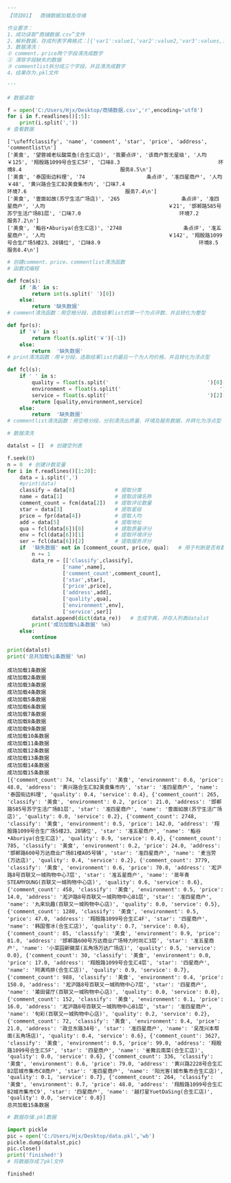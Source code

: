 

```python
'''
【项目01】  商铺数据加载及存储

作业要求：
1、成功读取“商铺数据.csv”文件
2、解析数据，存成列表字典格式：[{'var1':value1,'var2':value2,'var3':values,...},...,{}]
3、数据清洗：
① comment，price两个字段清洗成数字
② 清除字段缺失的数据
③ commentlist拆分成三个字段，并且清洗成数字
4、结果存为.pkl文件

'''
```


```python
# 数据读取

f = open('C:/Users/Hjx/Desktop/商铺数据.csv','r',encoding='utf8')
for i in f.readlines()[:5]:
    print(i.split(','))  
# 查看数据
```

    ['\ufeffclassify', 'name', 'comment', 'star', 'price', 'address', 'commentlist\n']
    ['美食', '望蓉城老坛酸菜鱼(合生汇店)', '我要点评', '该商户暂无星级', '人均                                        ￥125', '翔殷路1099号合生汇5F', '口味8.3                                环境8.4                                服务8.5\n']
    ['美食', '泰国街边料理', '74                    条点评', '准四星商户', '人均                                        ￥48', '黄兴路合生汇B2美食集市内', '口味7.4                                环境7.6                                服务7.4\n']
    ['美食', '壹面如故(苏宁生活广场店)', '265                    条点评', '准四星商户', '人均                                        ￥21', '邯郸路585号苏宁生活广场B1层', '口味7.0                                环境7.2                                服务7.2\n']
    ['美食', '鮨谷•Aburiya(合生汇店)', '2748                    条点评', '准五星商户', '人均                                        ￥142', '翔殷路1099号合生广场5楼23、28铺位', '口味8.9                                环境8.5                                服务8.4\n']
    


```python
# 创建comment、price、commentlist清洗函数
# 函数式编程

def fcm(s):
    if '条' in s:
        return int(s.split(' ')[0])
    else:
        return '缺失数据'
# comment清洗函数：用空格分段，选取结果list的第一个为点评数，并且转化为整型

def fpr(s):
    if '￥' in s:
        return float(s.split('￥')[-1])
    else:
        return  '缺失数据'
# print清洗函数：用￥分段，选取结果list的最后一个为人均价格，并且转化为浮点型

def fcl(s):
    if ' ' in s:
        quality = float(s.split('                                ')[0][2:])
        environment = float(s.split('                                ')[1][2:])
        service = float(s.split('                                ')[2][2:-1])
        return [quality,environment,service]
    else:
        return  '缺失数据'
# commentlist清洗函数：用空格分段，分别清洗出质量、环境及服务数据，并转化为浮点型
```


```python
# 数据清洗

datalst = []  # 创建空列表

f.seek(0)
n = 0  # 创建计数变量
for i in f.readlines()[1:20]:
    data = i.split(',')
    #print(data)
    classify = data[0]             # 提取分类
    name = data[1]                 # 提取店铺名称
    comment_count = fcm(data[2])   # 提取评论数量
    star = data[3]                 # 提取星级
    price = fpr(data[4])           # 提取人均
    add = data[5]                  # 提取地址
    qua = fcl(data[6])[0]          # 提取质量评分
    env = fcl(data[6])[1]          # 提取环境评分
    ser = fcl(data[6])[2]          # 提取服务评分
    if  '缺失数据' not in [comment_count, price, qua]:   # 用于判断是否有数据缺失
        n += 1
        data_re = [['classify',classify],
                  ['name',name],
                  ['comment_count',comment_count],
                  ['star',star],
                  ['price',price],
                  ['address',add],
                  ['quality',qua],
                  ['environment',env],
                  ['service',ser]]
        datalst.append(dict(data_re))   # 生成字典，并存入列表datalst
        print('成功加载%i条数据' %n)
    else:
        continue
    
print(datalst) 
print('总共加载%i条数据' %n)
```

    成功加载1条数据
    成功加载2条数据
    成功加载3条数据
    成功加载4条数据
    成功加载5条数据
    成功加载6条数据
    成功加载7条数据
    成功加载8条数据
    成功加载9条数据
    成功加载10条数据
    成功加载11条数据
    成功加载12条数据
    成功加载13条数据
    成功加载14条数据
    成功加载15条数据
    [{'comment_count': 74, 'classify': '美食', 'environment': 0.6, 'price': 48.0, 'address': '黄兴路合生汇B2美食集市内', 'star': '准四星商户', 'name': '泰国街边料理', 'quality': 0.4, 'service': 0.4}, {'comment_count': 265, 'classify': '美食', 'environment': 0.2, 'price': 21.0, 'address': '邯郸路585号苏宁生活广场B1层', 'star': '准四星商户', 'name': '壹面如故(苏宁生活广场店)', 'quality': 0.0, 'service': 0.2}, {'comment_count': 2748, 'classify': '美食', 'environment': 0.5, 'price': 142.0, 'address': '翔殷路1099号合生广场5楼23、28铺位', 'star': '准五星商户', 'name': '鮨谷•Aburiya(合生汇店)', 'quality': 0.9, 'service': 0.4}, {'comment_count': 785, 'classify': '美食', 'environment': 0.2, 'price': 24.0, 'address': '邯郸路600号万达商业广场B1楼A05号铺', 'star': '准四星商户', 'name': '麦当劳(万达店)', 'quality': 0.4, 'service': 0.2}, {'comment_count': 3779, 'classify': '美食', 'environment': 0.6, 'price': 70.0, 'address': '淞沪路8号百联又一城购物中心7层', 'star': '准五星商户', 'name': '蒸年青STEAMYOUNG(百联又一城购物中心店)', 'quality': 0.6, 'service': 0.6}, {'comment_count': 458, 'classify': '美食', 'environment': 0.5, 'price': 14.0, 'address': '淞沪路8号百联又一城购物中心B1层', 'star': '准四星商户', 'name': '丸来玩趣(百联又一城购物中心店)', 'quality': 0.0, 'service': 0.5}, {'comment_count': 1280, 'classify': '美食', 'environment': 0.5, 'price': 47.0, 'address': '翔殷路1099号合生汇4F', 'star': '四星商户', 'name': '韩国雪冰(合生汇店)', 'quality': 0.7, 'service': 0.6}, {'comment_count': 85, 'classify': '美食', 'environment': 0.9, 'price': 81.0, 'address': '邯郸路600号万达商业广场特力时尚汇3层', 'star': '准五星商户', 'name': '小菜园新徽菜(五角场万达广场店)', 'quality': 0.5, 'service': 0.0}, {'comment_count': 30, 'classify': '美食', 'environment': 0.0, 'price': 17.0, 'address': '翔殷路1099号合生汇4层', 'star': '四星商户', 'name': '阿满鸡排(合生汇店)', 'quality': 0.9, 'service': 0.7}, {'comment_count': 988, 'classify': '美食', 'environment': 0.4, 'price': 150.0, 'address': '淞沪路8号百联又一城购物中心7层', 'star': '四星商户', 'name': '莆田餐厅(百联又一城购物中心店)', 'quality': 0.0, 'service': 0.0}, {'comment_count': 152, 'classify': '美食', 'environment': 0.1, 'price': 16.0, 'address': '淞沪路8号百联又一城购物中心B1层', 'star': '准四星商户', 'name': '旬彩(百联又一城购物中心店)', 'quality': 0.2, 'service': 0.2}, {'comment_count': 72, 'classify': '美食', 'environment': 0.4, 'price': 21.0, 'address': '政旦东路34号', 'star': '准四星商户', 'name': '吴茂兴本帮面(五角场店)', 'quality': 0.4, 'service': 0.6}, {'comment_count': 3627, 'classify': '美食', 'environment': 0.5, 'price': 99.0, 'address': '翔殷路1099号合生汇5F', 'star': '四星商户', 'name': '雀舞云南菜(合生汇店)', 'quality': 0.0, 'service': 0.6}, {'comment_count': 336, 'classify': '美食', 'environment': 0.6, 'price': 79.0, 'address': '黄兴路2228号合生汇B2层城市集市C8商户', 'star': '准四星商户', 'name': '阳光客(城市集市合生汇店)', 'quality': 0.1, 'service': 0.7}, {'comment_count': 264, 'classify': '美食', 'environment': 0.7, 'price': 48.0, 'address': '翔殷路1099号合生汇B2城市集市C9', 'star': '四星商户', 'name': '越打星YuetDaSing(合生汇店)', 'quality': 0.0, 'service': 0.8}]
    总共加载15条数据
    


```python
# 数据存储.pkl数据

import pickle
pic = open('C:/Users/Hjx/Desktop/data.pkl','wb')
pickle.dump(datalst,pic)
pic.close()
print('finished!')
# 将数据存成了pkl文件
```

    finished!
    
